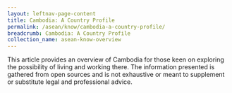 ```yaml
---
layout: leftnav-page-content
title: Cambodia: A Country Profile
permalink: /asean/know/cambodia-a-country-profile/
breadcrumb: Cambodia: A Country Profile
collection_name: asean-know-overview
---
```


This article provides an overview of Cambodia for those keen on exploring the possibility of living and working there. The information presented is gathered from open sources and is not exhaustive or meant to supplement or substitute legal and professional advice.
